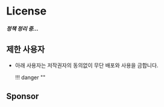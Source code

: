 # License

***정책 정리 중...***

## 제한 사용자

* 아래 사용자는 저작권자의 동의없이 무단 배포와 사용을 금합니다.


    !!! danger ""    
            

    
## Sponsor    

